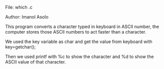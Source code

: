 File: which .c

Author: Imanol Asolo

This program converts a character typed in keyboard in ASCII number, the computer stores those ASCII numbers to act faster than a character.

We used the key variable as char and get the value from keyboard with key=getchar();

Then we used printf with %c to show the character and %d to show the ASCII value of that character.